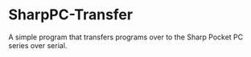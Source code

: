 # SharpPC-Transfer
A simple program that transfers programs over to the Sharp Pocket PC series over serial.
